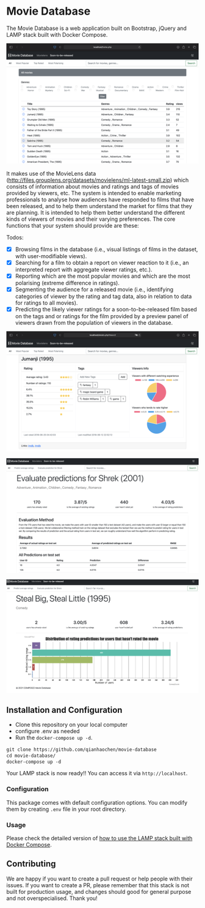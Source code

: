 #  Movie Database

The Movie Database is a web application built on Bootstrap, jQuery and LAMP stack built with Docker Compose.

![Landing Page](www/assets/LandingPage.png)

It makes use of the MovieLens data (http://files.grouplens.org/datasets/movielens/ml-latest-small.zip) which consists of information about movies and ratings and tags of movies provided by viewers, etc. The system is intended to enable marketing professionals to analyse how audiences have responded to films that have been released, and to help them understand the market for films that they are planning. It is intended to help them better understand the different kinds of viewers of movies and their varying preferences. The core functions that your system should provide are these:

Todos:

- [x] Browsing films in the database (i.e., visual listings of films in the dataset, with user-modifiable views).
- [x] Searching for a film to obtain a report on viewer reaction to it (i.e., an interpreted report with aggregate viewer ratings,
etc.).
- [x] Reporting which are the most popular movies and which are the most polarising (extreme difference in ratings).
- [x] Segmenting the audience for a released movie (i.e., identifying categories of viewer by the rating and tag data, also in
relation to data for ratings to all movies).
- [x] Predicting the likely viewer ratings for a soon-to-be-released film based on the tags and or ratings for the film provided by
a preview panel of viewers drawn from the population of viewers in the database.

![Detail Page](www/assets/DetailPage.png)

![Evaluate Page](www/assets/evaluation.png)

![Prediction Page](www/assets/prediction.png)

##  Installation and Configuration
 
* Clone this repository on your local computer
* configure .env as needed
* Run the `docker-compose up -d`.

```shell
git clone https://github.com/qianhaochen/movie-database
cd movie-database/
docker-compose up -d
```

Your LAMP stack is now ready!! You can access it via `http://localhost`.

### Configuration
This package comes with default configuration options. You can modify them by creating `.env` file in your root directory.

### Usage
Please check the detailed version of [how to use the LAMP stack built with Docker Compose](README-DOCKER-LAMP.md).

## Contributing
We are happy if you want to create a pull request or help people with their issues. If you want to create a PR, please remember that this stack is not built for production usage, and changes should good for general purpose and not overspecialised. 
Thank you! 
